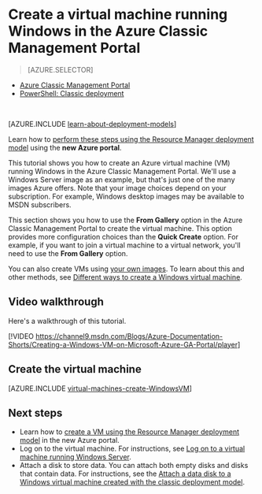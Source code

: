 <properties
    pageTitle="Create a VM in the Classic Management Portal | Azure"
    description="Create a Windows virtual machine in the Azure Classic Management Portal."
    services="virtual-machines-windows"
    documentationcenter=""
    author="cynthn"
    manager="timlt"
    editor=""
    tags="azure-service-management" />
<tags
    ms.assetid="1871f823-ebd7-4eff-9a22-8e2411555595"
    ms.service="virtual-machines-windows"
    ms.workload="infrastructure-services"
    ms.tgt_pltfrm="vm-windows"
    ms.devlang="na"
    ms.topic="article"
    ms.date="10/18/2016"
    wacn.date=""
    ms.author="cynthn" />

# Create a virtual machine running Windows in the Azure Classic Management Portal
> [AZURE.SELECTOR]
- [Azure Classic Management Portal](/documentation/articles/virtual-machines-windows-classic-tutorial/)
- [PowerShell: Classic deployment](/documentation/articles/virtual-machines-windows-classic-create-powershell/)

<br>

[AZURE.INCLUDE [learn-about-deployment-models](../../includes/learn-about-deployment-models-classic-include.md)]

Learn how to [perform these steps using the Resource Manager deployment model](/documentation/articles/virtual-machines-windows-hero-tutorial/) using the **new Azure portal**. 

This tutorial shows you how to create an Azure virtual machine (VM) running Windows in the Azure Classic Management Portal. We'll use a Windows Server image as an example, but that's just one of the many images Azure offers. Note that your image choices depend on your subscription. For example, Windows desktop images may be available to MSDN subscribers.

This section shows you how to use the **From Gallery** option in the Azure Classic Management Portal to create the virtual machine. This option provides more configuration choices than the **Quick Create** option. For example, if you want to join a virtual machine to a virtual network, you'll need to use the **From Gallery** option.

You can also create VMs using [your own images](/documentation/articles/virtual-machines-windows-classic-createupload-vhd/). To learn about this and other methods, see [Different ways to create a Windows virtual machine](/documentation/articles/virtual-machines-windows-creation-choices/).

## Video walkthrough
Here's a walkthrough of this tutorial.

[!VIDEO https://channel9.msdn.com/Blogs/Azure-Documentation-Shorts/Creating-a-Windows-VM-on-Microsoft-Azure-GA-Portal/player]


## <a id="createvirtualmachine"> </a>Create the virtual machine
[AZURE.INCLUDE [virtual-machines-create-WindowsVM](../../includes/virtual-machines-create-windowsvm.md)]

## Next steps
* Learn how to [create a VM using the Resource Manager deployment model](/documentation/articles/virtual-machines-windows-hero-tutorial/) in the new Azure portal. 
* Log on to the virtual machine. For instructions, see [Log on to a virtual machine running Windows Server](/documentation/articles/virtual-machines-windows-classic-connect-logon/).
* Attach a disk to store data. You can attach both empty disks and disks that contain data. For instructions, see the [Attach a data disk to a Windows virtual machine created with the classic deployment model](/documentation/articles/virtual-machines-windows-classic-attach-disk/).

